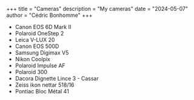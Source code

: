 +++
title = "Cameras"
description = "My cameras"
date = "2024-05-07"
author = "Cédric Bonhomme"
+++



- Canon EOS 6D Mark II
- Polaroid OneStep 2
- Leica V-LUX 20
- Canon EOS 500D
- Samsung Digimax V5
- Nikon Coolpix
- Polaroid Impulse AF
- Polaroid 300
- Dacora Dignette Lince 3 - Cassar
- Zeiss ikon nettar 518/16
- Pontiac Bloc Métal 41

